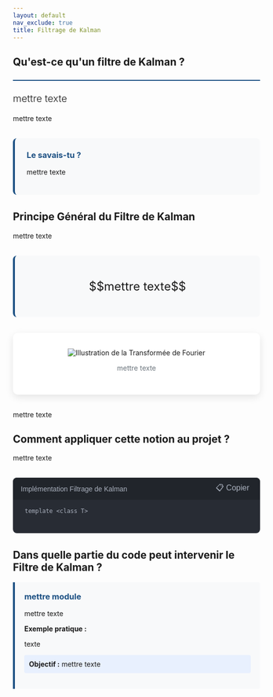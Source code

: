 ```yaml
---
layout: default
nav_exclude: true
title: Filtrage de Kalman
---
```

<!-- TEMPLATE POUR LES NOTIONS IMPORTANTES ALGO BASE SUR LE FILTRAGE DE KALMAN, PENSER A MODIFIER AVEC LA NOTION VOULUE-->

<!-- KaTeX CDN -->
<link rel="stylesheet" href="https://cdn.jsdelivr.net/npm/katex@0.16.8/dist/katex.min.css">
<script defer src="https://cdn.jsdelivr.net/npm/katex@0.16.8/dist/katex.min.js"></script>
<script defer src="https://cdn.jsdelivr.net/npm/katex@0.16.8/dist/contrib/auto-render.min.js"
    onload="renderMathInElement(document.body);"></script>

<style>
:root {
    --primary-color: rgb(28, 80, 131);
    --secondary-color: rgb(28, 80, 131);
    --accent-color: rgb(28, 80, 131);
}

.fourier-container {
    max-width: 1200px;
    margin: 0 auto;
    padding: 20px;
}

.math-equation {
    font-size: 1.5rem;
    text-align: center;
    margin: 2rem 0;
    padding: 1.5rem;
    background-color: #f8f9fa;
    border-radius: 8px;
    border-left: 4px solid var(--primary-color);
}

.diagram-container {
    background-color: white;
    padding: 2rem;
    border-radius: 10px;
    box-shadow: 0 5px 15px rgba(0,0,0,0.1);
    margin: 2rem 0;
    text-align: center;
}

.did-you-know {
    background-color: #f8f9fa;
    border-left: 4px solid var(--primary-color);
    border-radius: 8px;
    padding: 1.5rem;
    margin: 2rem 0;
}

.application-card {
    background: #f8f9fa;
    border-left: 4px solid rgb(28, 80, 131);
    padding: 1.2rem;
    border-radius: 0 4px 4px 0;
    margin-bottom: 1rem;
}

.application-card h3 {
    margin-top: 0;
    color: rgb(28, 80, 131);
}

.goal {
    background: #e8f0fe;
    padding: 0.6rem;
    border-radius: 4px;
    margin: 0.8rem 0;
}

.goal .label {
    font-weight: bold;
    color: var(white);
}

.note {
    font-size: 0.9em;
    color: #666;
    margin-top: 0.8rem;
}

.did-you-know h3 {
    color: var(--primary-color);
    margin-top: 0;
}

.justified-text {
    text-align: justify;
}

.code-container {
    background-color: #282c34;
    color: #abb2bf;
    border-radius: 8px;
    padding: 1.5rem;
    font-family: 'Consolas', 'Monaco', monospace;
    margin: 2rem 0;
    position: relative;
    overflow-x: auto;
}

.code-header {
    background-color: #21252b;
    padding: 0.5rem 1rem;
    border-radius: 8px 8px 0 0;
    margin: -1.5rem -1.5rem 1rem -1.5rem;
    display: flex;
    justify-content: space-between;
    align-items: center;
    color: #abb2bf;
    font-family: sans-serif;
}

.code-header button {
    background: none;
    border: none;
    color: inherit;
    cursor: pointer;
    font-size: 1rem;
}

.code-header button:hover {
    color: white;
}

pre {
    margin: 0;
    white-space: pre-wrap;
    word-wrap: break-word;
}

code {
    font-family: 'Consolas', 'Monaco', monospace;
}

.img-fluid {
    max-width: 100%;
    height: auto;
}

.text-muted {
    color: #6c757d;
}

.lead {
    font-size: 1.25rem;
    font-weight: 300;
}

hr {
    border: none;
    height: 2px;
    background-color: rgb(28, 80, 131);
    margin: 1.5rem 0;
}
</style>


<div class="kalman-container">
    <!-- Introduction -->
    <section id="introduction">
        <h2>Qu'est-ce qu'un filtre de Kalman ?</h2>
        <hr>
        <p class="lead justified-text">
           mettre texte
        </p>
        <p class="justified-text">
           mettre texte
        </p>
        <div class="did-you-know">
            <h3>Le savais-tu ?</h3>
            <p>
                mettre texte
            </p>
        </div>
    </section>
    <!-- Principe Général -->
    <section id="principe">
        <h2>Principe Général du Filtre de Kalman</h2>
        <p class="justified-text">
            mettre texte
        </p>
        <div class="math-equation">
            <p>$$mettre texte$$</p>
        </div>
        <div class="diagram-container">
            <img src="{{ site.baseurl }}/assets/img/etude_algo/fft/FFT-algorithm.png" alt="Illustration de la Transformée de Fourier" class="img-fluid">
            <p class="text-muted">mettre texte</p>
        </div>
        <p class="justified-text">
            mettre texte
        </p>
    </section>
    <!-- Application au projet -->
    <section id="application_projet">
        <h2>Comment appliquer cette notion au projet ?</h2>
        <p class="justified-text">
            mettre texte
        </p>
    </section>
    <div class="code-container">
        <div class="code-header">
            <span>Implémentation Filtrage de Kalman</span>
            <button onclick="copyCode()">📋 Copier</button>
        </div>
        <pre><code>template &lt;class T&gt;
        </code></pre>
    </div>
    <h2>Dans quelle partie du code peut intervenir le Filtre de Kalman ?</h2>
    <div class="pid-application">
        <div class="application-card">
            <h3>mettre module</h3>
            <p>mettre texte</p>
            <p style="text-align: justify;"><strong>Exemple pratique :</strong></p>            
                <p style="text-align: justify;">texte</p>
            <div class="goal">
                <span class="label">Objectif :</span> mettre texte
        </div>        
    </div>
</div>

<script>
function copyCode() {
    const code = document.querySelector('.code-container code').innerText;
    navigator.clipboard.writeText(code);
    
    // Feedback visuel
    const button = document.querySelector('.code-header button');
    const originalText = button.innerHTML;
    button.innerHTML = '✓ Copié!';

    setTimeout(() => {
        button.innerHTML = originalText;
    }, 2000);
}
</script>